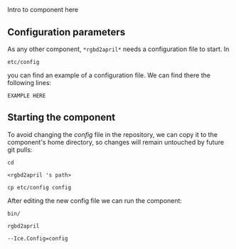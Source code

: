 ```
```
#
``` rgbd2april
```
Intro to component here


## Configuration parameters
As any other component,
``` *rgbd2april* ```
needs a configuration file to start. In

    etc/config

you can find an example of a configuration file. We can find there the following lines:

    EXAMPLE HERE


## Starting the component
To avoid changing the *config* file in the repository, we can copy it to the component's home directory, so changes will remain untouched by future git pulls:

    cd

``` <rgbd2april 's path> ```

    cp etc/config config

After editing the new config file we can run the component:

    bin/

```rgbd2april ```

    --Ice.Config=config
